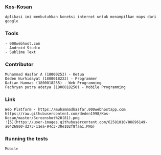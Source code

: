 ### Kos-Kosan
    Aplikasi ini membutuhkan koneksi internet untuk menampilkan maps dari google

### Tools
    - 000webhost.com
    - Android Studio
    - Sublime Text
### Contributor

    Muhammad Hasfar A (18000253) - Ketua
    Deden Nurhidayat (1800018222) - Programmer 
    Dafian Hammas (1800018255) - Web Programming 
    Fachryan putra adetya (1800018250) - Mobile Programming 
### Link

    Web Platform - https://muhammadhasfar.000webhostapp.com
    https://raw.githubusercontent.com/deden1998/Kos-Kosan/master/Screenshot%20(81).png
    ![5](https://user-images.githubusercontent.com/62581010/88896149-a0426800-d273-11ea-94c3-30e102f8faa1.PNG)
    
### Running the tests

    Mobile

